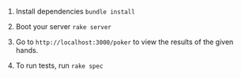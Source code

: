 
1. Install dependencies `bundle install`

1. Boot your server `rake server`

1. Go to `http://localhost:3000/poker` to view the results of the given hands.

1. To run tests, run `rake spec`